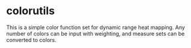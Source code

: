 # colorutils
This is a simple color function set for dynamic range heat mapping. Any number of colors can be input with weighting, and measure sets can be converted to colors.
